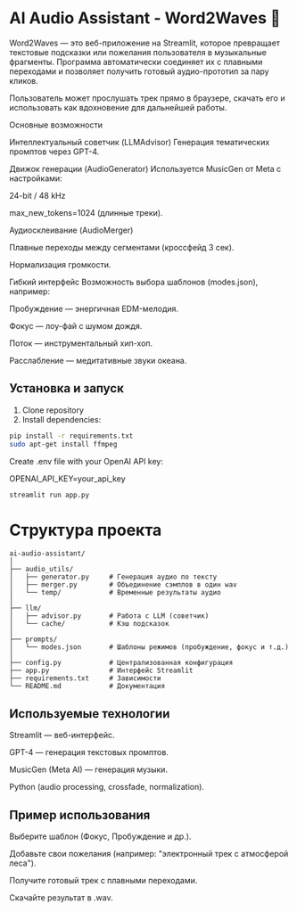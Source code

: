# AI Audio Assistant - Word2Waves 🎵

Word2Waves — это веб-приложение на Streamlit, которое превращает текстовые подсказки или пожелания пользователя в музыкальные фрагменты. Программа автоматически соединяет их с плавными переходами и позволяет получить готовый аудио-прототип за пару кликов.

Пользователь может прослушать трек прямо в браузере, скачать его и использовать как вдохновение для дальнейшей работы.

Основные возможности

Интеллектуальный советчик (LLMAdvisor)
Генерация тематических промптов через GPT-4.

Движок генерации (AudioGenerator)
Используется MusicGen от Meta с настройками:

24-bit / 48 kHz

max_new_tokens=1024 (длинные треки).

Аудиосклеивание (AudioMerger)

Плавные переходы между сегментами (кроссфейд 3 сек).

Нормализация громкости.

Гибкий интерфейс
Возможность выбора шаблонов (modes.json), например:

Пробуждение — энергичная EDM-мелодия.

Фокус — лоу-фай с шумом дождя.

Поток — инструментальный хип-хоп.

Расслабление — медитативные звуки океана.


## Установка и запуск
1. Clone repository
2. Install dependencies:
```bash
pip install -r requirements.txt
sudo apt-get install ffmpeg
```
Create .env file with your OpenAI API key:

OPENAI_API_KEY=your_api_key


```run
streamlit run app.py
```
# Структура проекта
```plaintext 
ai-audio-assistant/
│
├── audio_utils/
│   ├── generator.py     # Генерация аудио по тексту
│   ├── merger.py        # Объединение сэмплов в один wav
│   └── temp/            # Временные результаты аудио
│
├── llm/
│   ├── advisor.py       # Работа с LLM (советчик)
│   └── cache/           # Кэш подсказок
│
├── prompts/
│   └── modes.json       # Шаблоны режимов (пробуждение, фокус и т.д.)
│
├── config.py            # Централизованная конфигурация
├── app.py               # Интерфейс Streamlit
├── requirements.txt     # Зависимости
└── README.md            # Документация

```


## Используемые технологии

Streamlit — веб-интерфейс.

GPT-4 — генерация текстовых промптов.

MusicGen (Meta AI) — генерация музыки.

Python (audio processing, crossfade, normalization).

## Пример использования

Выберите шаблон (Фокус, Пробуждение и др.).

Добавьте свои пожелания (например: "электронный трек с атмосферой леса").

Получите готовый трек с плавными переходами.

Скачайте результат в .wav.
